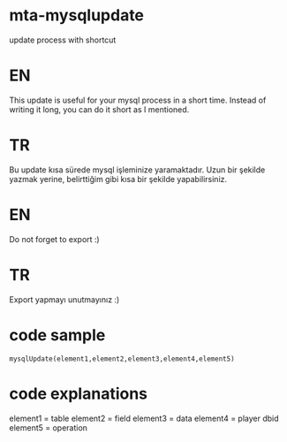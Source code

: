 # mta-mysqlupdate
update process with shortcut

# EN
This update is useful for your mysql process in a short time. Instead of writing it long, you can do it short as I mentioned.
# TR
Bu update kısa sürede mysql işleminize yaramaktadır. Uzun bir şekilde yazmak yerine, belirttiğim gibi kısa bir şekilde yapabilirsiniz.

# EN
Do not forget to export :)

# TR
Export yapmayı unutmayınız :)

# code sample
`mysqlUpdate(element1,element2,element3,element4,element5)`

# code explanations
element1 = table
element2 = field
element3 = data
element4 = player dbid
element5 = operation
